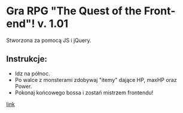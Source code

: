 # Gra RPG "The Quest of the Front-end"! v. 1.01
Stworzona za pomocą JS i jQuery.
## Instrukcje:
* Idz na północ.
* Po walce z monsterami zdobywaj "itemy" dające HP, maxHP oraz Power.
* Pokonaj końcowego bossa i zostań mistrzem frontendu!

[link](http://gawrychowski.pl/game/quest.html)